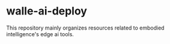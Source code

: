 # walle-ai-deploy
This repository mainly organizes resources related to embodied intelligence's edge ai tools.

